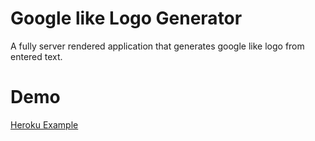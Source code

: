 # Google like Logo Generator
A fully server rendered application that generates google like logo from entered text.

# Demo
[Heroku Example](https://google-logo.herokuapp.com/)
